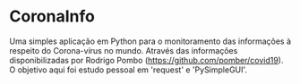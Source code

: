 # CoronaInfo
  Uma simples aplicação em Python para o monitoramento das informações à respeito do Corona-vírus no mundo. Através das informações disponibilizadas por Rodrigo Pombo (https://github.com/pomber/covid19).  O objetivo aqui foi estudo pessoal em 'request' e 'PySimpleGUI'.
